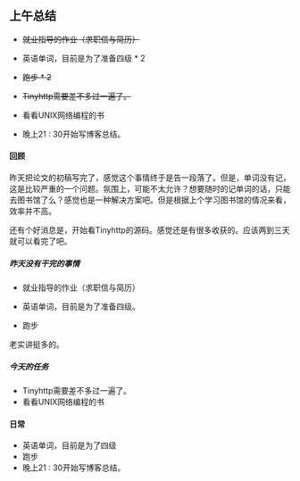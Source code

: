 ## 上午总结

- ~~就业指导的作业（求职信与简历）~~
- 英语单词，目前是为了准备四级 * 2
- ~~跑步 * 2~~
- ~~Tinyhttp需要差不多过一遍了。~~
- 看看UNIX网络编程的书

- 晚上21 : 30开始写博客总结。

#### 回顾

​	昨天把论文的初稿写完了，感觉这个事情终于是告一段落了。但是，单词没有记，这是比较严重的一个问题。氛围上，可能不太允许？想要随时的记单词的话，只能去图书馆了么？感觉也是一种解决方案吧。但是根据上个学习图书馆的情况来看，效率并不高。

​	还有个好消息是，开始看Tinyhttp的源码。感觉还是有很多收获的。应该两到三天就可以看完了吧。

##### 昨天没有干完的事情

- 就业指导的作业（求职信与简历）

- 英语单词，目前是为了准备四级。
- 跑步

老实讲挺多的。

##### 今天的任务

+ Tinyhttp需要差不多过一遍了。
+ 看看UNIX网络编程的书



#### 日常

+ 英语单词，目前是为了四级
+ 跑步
+ 晚上21 : 30开始写博客总结。